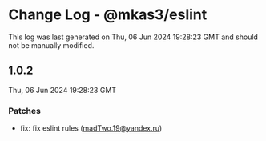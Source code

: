 # Change Log - @mkas3/eslint

This log was last generated on Thu, 06 Jun 2024 19:28:23 GMT and should not be manually modified.

<!-- Start content -->

## 1.0.2

Thu, 06 Jun 2024 19:28:23 GMT

### Patches

- fix: fix eslint rules (madTwo.19@yandex.ru)
